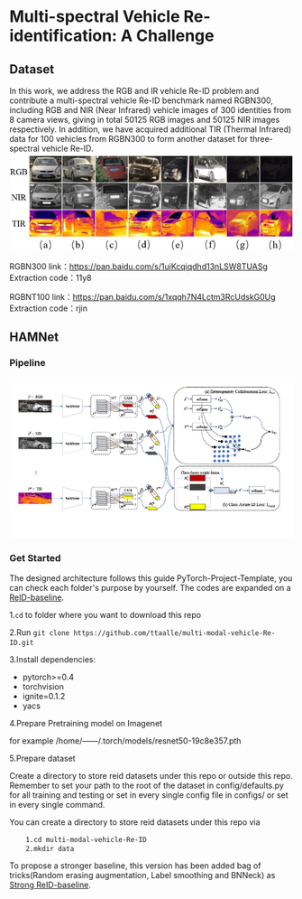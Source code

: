 # Multi-spectral Vehicle Re-identification: A Challenge
## Dataset
In this work, we address the RGB and IR vehicle Re-ID problem and contribute a multi-spectral vehicle Re-ID benchmark named RGBN300, including RGB and NIR (Near Infrared) vehicle images of 300 identities from 8 camera views, giving in total 50125 RGB images and 50125 NIR images respectively. In addition, we have acquired additional TIR (Thermal Infrared) data for 100 vehicles from RGBN300 to form another dataset for three-spectral vehicle Re-ID. 
![RGB-NIR-TIR](fig/challenge.jpg)

RGBN300
link：https://pan.baidu.com/s/1uiKcqiqdhd13nLSW8TUASg 
Extraction code：11y8 

RGBNT100
link：https://pan.baidu.com/s/1xqqh7N4Lctm3RcUdskG0Ug 
Extraction code：rjin


## HAMNet
### Pipeline
![RGB-NIR-TIR](fig/frame.jpg)

### Get Started

The designed architecture follows this guide PyTorch-Project-Template, you can check each folder's purpose by yourself. The codes are expanded on a [ReID-baseline](https://github.com/L1aoXingyu/reid_baseline). 

1.`cd` to folder where you want to download this repo

2.Run `git clone https://github.com/ttaalle/multi-modal-vehicle-Re-ID.git`

3.Install dependencies:
* pytorch>=0.4
* torchvision
* ignite=0.1.2
* yacs 


4.Prepare Pretraining model on Imagenet

for example /home/——/.torch/models/resnet50-19c8e357.pth

5.Prepare dataset

Create a directory to store reid datasets under this repo or outside this repo. Remember to set your path to the root of the dataset in config/defaults.py for all training and testing or set in every single config file in configs/ or set in every single command.

You can create a directory to store reid datasets under this repo via

        1.cd multi-modal-vehicle-Re-ID
        2.mkdir data


To propose a stronger baseline, this version has been added bag of tricks(Random erasing augmentation, Label smoothing and BNNeck) as [Strong ReID-baseline](https://github.com/michuanhaohao/reid-strong-baseline).

